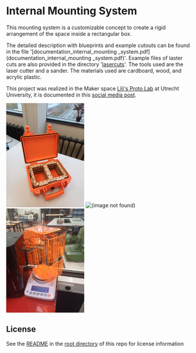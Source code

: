 # Internal Mounting System

This mounting system is a customizable concept to create a rigid arrangement of the space inside a rectangular box.

The detailed description with blueprints and example cutouts can be found in the file '[documentation_internal_mounting _system.pdf](documentation_internal_mounting _system.pdf)'. Example files of laster cuts are also provided in the directory '[lasercuts](./lasercuts/)'. The tools used are the laser cutter and a sander. The materials used are cardboard, wood, and acrylic plastic.

This project was realized in the Maker space [Lili's Proto Lab](https://www.uu.nl/en/research/lilis-proto-lab) at Utrecht University, it is documented in this [social media post](https://www.instagram.com/lilisprotolab/p/DIN57aNspcx/?next=%2F&img_index=1).

<p float="left">
<img src="images/stage1_1_wood_assembly.jpg" alt="(image not found)" height="280">
<img src="images/stage1_0_wood.jpg" alt="(image not found)" height="280">
<img src="images/stage2_1_acrylic_plastic.jpg" alt="(image not found)" height="280">
</p>

## License

See the [README](./../../README.md) in the [root directory](./../../) of this repo for license information
